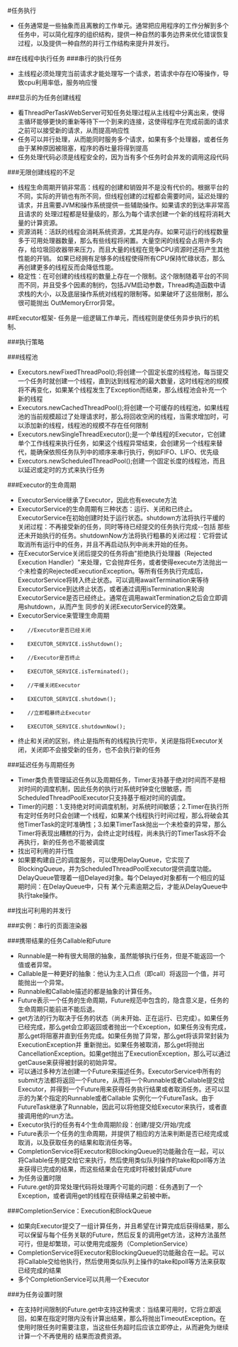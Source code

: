 #任务执行
- 任务通常是一些抽象而且离散的工作单元。通常把应用程序的工作分解到多个任务中，可以简化程序的组织结构，提供一种自然的事务边界来优化错误恢复过程，以及提供一种自然的并行工作结构来提升并发行。

##在线程中执行任务
###串行的执行任务
- 主线程必须处理完当前请求才能处理写一个请求，若请求中存在IO等操作，导致cpu利用率低，服务响应慢

###显示的为任务创建线程
- 看ThreadPerTaskWebServer可知任务处理过程从主线程中分离出来，使得主循环能够更快的重新等待下一个到来的连接，这使得程序在完成前面的请求之前可以接受新的请求，从而提高响应性
- 任务可以并行处理，从而能同时服务多个请求，如果有多个处理器，或者任务由于某种原因被阻塞，程序的吞吐量将得到提高
- 任务处理代码必须是线程安全的，因为当有多个任务时会并发的调用这段代码

###无限创建线程的不足
- 线程生命周期开销非常高：线程的创建和销毁并不是没有代价的。根据平台的不同，实际的开销也有所不同，但线程创建的过程都会需要时间，延迟处理的请求，并且需要JVM和操作系统提供一些辅助操作。如果请求的到达率非常高且请求的
处理过程都是轻量级的，那么为每个请求创建一个新的线程将消耗大量的计算资源。
- 资源消耗：活跃的线程会消耗系统资源，尤其是内存。如果可运行的线程数量多于可用处理器数量，那么有些线程将闲置。大量空闲的线程会占用许多内存，给垃圾回收器带来压力，而且大量的线程在竞争CPU资源时还将产生其他性能的开销。
如果已经拥有足够多的线程使得所有CPU保持忙碌状态，那么再创建更多的线程反而会降低性能。
- 稳定性：在可创建的线线程的数量上存在一个限制。这个限制随着平台的不同而不同，并且受多个因素的制约，包括JVM启动参数，Thread构造函数中请求栈的大小，以及底层操作系统对线程的限制等。如果破坏了这些限制，那么很可能抛出
OutMemoryError异常。

##Executor框架- 任务是一组逻辑工作单元，而线程则是使任务异步执行的机制、

###执行策略

###线程池
- Executors.newFixedThreadPool();将创建一个固定长度的线程池，每当提交一个任务时就创建一个线程，直到达到线程池的最大数量，这时线程池的规模将不再变化，如果某个线程发生了Exception而结束，那么线程池会补充一个新的线程
- Executors.newCachedThreadPool();将创建一个可缓存的线程池，如果线程池的当前规模超过了处理请求时，那么将回收空闲的线程，当需求增加时，可以添加新的线程，线程池的规模不存在任何限制
- Executors.newSingleThreadExecutor();是一个单线程的Executor，它创建单个工作线程来执行任务，如果这个线程异常结束，会创建另一个线程来替代，能确保依照任务队列中的顺序来串行执行，例如FIFO、LIFO、优先级
- Executors.newScheduledThreadPool();创建一个固定长度的线程池，而且以延迟或定时的方式来执行任务

###Executor的生命周期
- ExecutorService继承了Executor，因此也有execute方法
- ExecutorService的生命周期有三种状态：运行、关闭和已终止。ExecutorService在初始创建时处于运行状态。shutdown方法将执行平缓的关闭过程：不再接受新的任务，同时等待已经提交的任务执行完成--包括
那些还未开始执行的任务。shutdownNow方法将执行粗暴的关闭过程：它将尝试取消所有运行中的任务，并且不再启动队列中尚未开始的任务。
- 在ExecutorService关闭后提交的任务将由"拒绝执行处理器（Rejected Execution Handler）"来处理，它会抛弃任务，或者使得execute方法抛出一个未检查的RejectedExecutionException。等所有任务执行完成后，
ExecutorService将转入终止状态。可以调用awaitTermination来等待ExecutorService到达终止状态，或者通过调用isTermination来轮询ExecutorService是否已经终止。通常在调用awaitTermination之后会立即调用shutdown，从而产生
同步的关闭ExecutorService的效果。
- ExecutorService来管理生命周期
-        //Executor是否已经关闭
-        EXECUTOR_SERVICE.isShutdown();
-        //Executor是否终止
-        EXECUTOR_SERVICE.isTerminated();
-        //平缓关闭Executor
-        EXECUTOR_SERVICE.shutdown();
-        //立即粗暴终止Executor
-        EXECUTOR_SERVICE.shutdownNow();
- 终止和关闭的区别，终止是指所有的线程执行完毕，关闭是指将Executor关闭，关闭即不会接受新的任务，也不会执行新的任务

###延迟任务与周期任务
- Timer类负责管理延迟任务以及周期任务，Timer支持基于绝对时间而不是相对时间的调度机制，因此任务的执行对系统时钟变化很敏感，而ScheduledThreadPoolExecutor只支持基于相对时间的调度。
- Timer的问题：1.支持绝对时间调度机制，对系统时间敏感；2.Timer在执行所有定时任务时只会创建一个线程，如果某个线程执行时间过程，那么将破会其他TimerTask的定时准确性；3.如果TimerTask抛出一个未检查的异常，那么Timer将表现出糟糕的行为，会终止定时线程，尚未执行的TimerTask将不会再执行，新的任务也不能被调度
- 找出可利用的并行性
- 如果要构建自己的调度服务，可以使用DelayQueue，它实现了BlockingQueue，并为ScheduledThreadPoolExecutor提供调度功能。DelayQueue管理着一组Delayed对象。每个Delayed对象都有一个相应的延期时间：在DelayQueue中，只有
某个元素逾期之后，才能从DelayQueue中执行take操作。

##找出可利用的并发行

###实例：串行的页面渲染器

###携带结果的任务Callable和Future
- Runnable是一种有很大局限的抽象，虽然能够执行任务，但是不能返回一个值或者异常。
- Callable是一种更好的抽象：他认为主入口点（即call）将返回一个值，并可能抛出一个异常。
- Runnable和Callable描述的都是抽象的计算任务。
- Future表示一个任务的生命周期，Future规范中包含的，隐含意义是，任务的生命周期只能前进不能后退。
- get方法的行为取决于任务的状态（尚未开始、正在运行、已完成）。如果任务已经完成，那么get会立即返回或者抛出一个Exception，如果任务没有完成，那么get将阻塞并直到任务完成。如果任务抛了异常，那么get将该异常封装为ExecutionException并
重新抛出。如果任务被取消，那么get将抛出CancellationException。如果get抛出了ExecutionException，那么可以通过getCause来获得被封装的初始异常。
- 可以通过多种方法创建一个Future来描述任务。ExecutorService中所有的submit方法都将返回一个Future，从而将一个Runnable或者Callable提交给Executor，并得到一个Future用来获得任务执行结果或者取消任务。还可以显示的为某个指定的Runnable或者Callable
实例化一个FutureTask。由于FutureTask继承了Runnable，因此可以将他提交给Executor来执行，或者直接调用他的run方法。
- Executor执行的任务有4个生命周期阶段：创建/提交/开始/完成
-  Future表示一个任务的生命周期，并提供了相应的方法来判断是否已经完成或取消，以及获取任务的结果和取消任务等。
- CompletionService将Executor和BlockingQueue的功能融合在一起，可以将Callable任务提交给它来执行，然后使用类似队列操作的take和poll等方法来获得已完成的结果，而这些结果会在完成时将被封装成Future
- 为任务设置时限
- Future.get的异常处理代码将处理两个可能的问题：任务遇到了一个Exception，或者调用get的线程在获得结果之前被中断。

###CompletionService：Execution和BlockQueue
- 如果向Executor提交了一组计算任务，并且希望在计算完成后获得结果，那么可以保留与每个任务关联的Future，然后反复的调用get方法，这种方法虽然可行，但是却繁琐，可以使用完成服务（CompletionService）
- CompletionService将Executor和BlockingQueue的功能融合在一起。可以将Callable交给他执行，然后使用类似队列上操作的take和poll等方法来获取已经完成的结果
- 多个CompletionService可以共用一个Executor

###为任务设置时限
- 在支持时间限制的Future.get中支持这种需求：当结果可用时，它将立即返回，如果在指定时限内没有计算出结果，那么将抛出TimeoutException。在使用时限任务时需要注意，当这些任务超时后应该立即停止，从而避免为继续计算一个不再使用的
结果而浪费资源。



